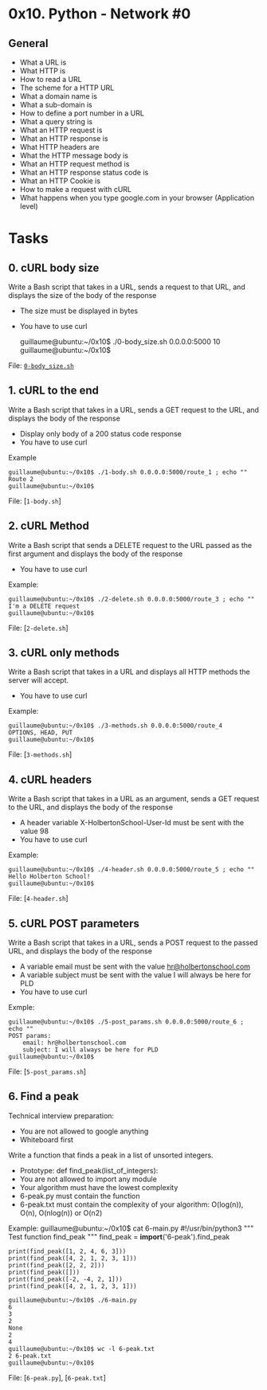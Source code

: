 # 0x10. Python - Network #0

## General
* What a URL is
* What HTTP is
* How to read a URL
* The scheme for a HTTP URL
* What a domain name is
* What a sub-domain is
* How to define a port number in a URL
* What a query string is
* What an HTTP request is
* What an HTTP response is
* What HTTP headers are
* What the HTTP message body is
* What an HTTP request method is
* What an HTTP response status code is
* What an HTTP Cookie is
* How to make a request with cURL
* What happens when you type google.com in your browser (Application level)

# Tasks

## 0. cURL body size
Write a Bash script that takes in a URL, sends a request to that URL, and displays the size of the body of the response

* The size must be displayed in bytes
* You have to use curl


    guillaume@ubuntu:~/0x10$ ./0-body_size.sh 0.0.0.0:5000
    10
    guillaume@ubuntu:~/0x10$

File: [`0-body_size.sh`](https://github.com/paurbano/holbertonschool-higher_level_programming/blob/master/0x10-python-network_0/0-body_size.sh)

## 1. cURL to the end
Write a Bash script that takes in a URL, sends a GET request to the URL, and displays the body of the response

* Display only body of a 200 status code response
* You have to use curl

Example

    guillaume@ubuntu:~/0x10$ ./1-body.sh 0.0.0.0:5000/route_1 ; echo ""
    Route 2
    guillaume@ubuntu:~/0x10$

File: [`1-body.sh`]

## 2. cURL Method
Write a Bash script that sends a DELETE request to the URL passed as the first argument and displays the body of the response

* You have to use curl

Example:

    guillaume@ubuntu:~/0x10$ ./2-delete.sh 0.0.0.0:5000/route_3 ; echo ""
    I'm a DELETE request
    guillaume@ubuntu:~/0x10$
File: [`2-delete.sh`]

## 3. cURL only methods
Write a Bash script that takes in a URL and displays all HTTP methods the server will accept.

* You have to use curl

Example:

    guillaume@ubuntu:~/0x10$ ./3-methods.sh 0.0.0.0:5000/route_4
    OPTIONS, HEAD, PUT
    guillaume@ubuntu:~/0x10$
File: [`3-methods.sh`]

## 4. cURL headers
Write a Bash script that takes in a URL as an argument, sends a GET request to the URL, and displays the body of the response

* A header variable X-HolbertonSchool-User-Id must be sent with the value 98
* You have to use curl

Example:

    guillaume@ubuntu:~/0x10$ ./4-header.sh 0.0.0.0:5000/route_5 ; echo ""
    Hello Holberton School!
    guillaume@ubuntu:~/0x10$
File: [`4-header.sh`]

## 5. cURL POST parameters
Write a Bash script that takes in a URL, sends a POST request to the passed URL, and displays the body of the response

* A variable email must be sent with the value hr@holbertonschool.com
* A variable subject must be sent with the value I will always be here for PLD
* You have to use curl

Exmple:

    guillaume@ubuntu:~/0x10$ ./5-post_params.sh 0.0.0.0:5000/route_6 ; echo ""
    POST params:
        email: hr@holbertonschool.com
        subject: I will always be here for PLD
    guillaume@ubuntu:~/0x10$

File: [`5-post_params.sh`]

## 6. Find a peak
Technical interview preparation:

* You are not allowed to google anything
* Whiteboard first

Write a function that finds a peak in a list of unsorted integers.

* Prototype: def find_peak(list_of_integers):
* You are not allowed to import any module
* Your algorithm must have the lowest complexity
* 6-peak.py must contain the function
* 6-peak.txt must contain the complexity of your algorithm: O(log(n)), O(n), O(nlog(n)) or O(n2)

Example:
    guillaume@ubuntu:~/0x10$ cat 6-main.py
    #!/usr/bin/python3
    """ Test function find_peak """
    find_peak = __import__('6-peak').find_peak

    print(find_peak([1, 2, 4, 6, 3]))
    print(find_peak([4, 2, 1, 2, 3, 1]))
    print(find_peak([2, 2, 2]))
    print(find_peak([]))
    print(find_peak([-2, -4, 2, 1]))
    print(find_peak([4, 2, 1, 2, 3, 1]))

    guillaume@ubuntu:~/0x10$ ./6-main.py
    6
    3
    2
    None
    2
    4
    guillaume@ubuntu:~/0x10$ wc -l 6-peak.txt 
    2 6-peak.txt
    guillaume@ubuntu:~/0x10$

File: [`6-peak.py`], [`6-peak.txt`]
